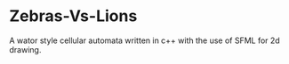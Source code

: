 # Zebras-Vs-Lions
A wator style cellular automata written in c++ with the use of SFML for 2d drawing.
